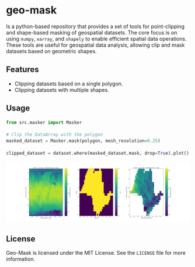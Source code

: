 # geo-mask

Is a python-based repository that provides a set of tools for point-clipping and shape-based masking of geospatial datasets.
The core focus is on using `numpy`, `xarray`, and `shapely` to enable efficient spatial data operations.
These tools are useful for geospatial data analysis, allowing clip and mask datasets based on geometric shapes.

## Features
- Clipping datasets based on a single polygon.
- Clipping datasets with multiple shapes.

## Usage
```python
from src.masker import Masker

# Clip the DataArray with the polygon
masked_dataset = Masker.mask(polygon, mesh_resolution=0.25)

clipped_dataset = dataset.where(masked_dataset.mask, drop=True).plot()
```
![](docs/result.png)

## License
Geo-Mask is licensed under the MIT License. See the `LICENSE` file for more information.

